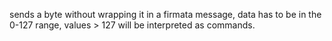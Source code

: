 sends a byte without wrapping it in a firmata message, data has to be in the 0-127 range,
values > 127 will be interpreted as commands.
